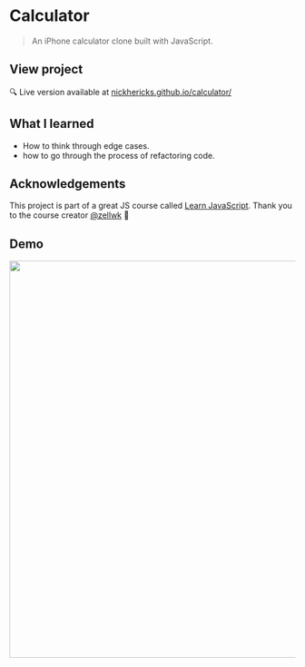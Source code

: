# Calculator
> An iPhone calculator clone built with JavaScript.

## View project
 :mag: Live version available at [nickhericks.github.io/calculator/](https://nickhericks.github.io/calculator/)

## What I learned
- How to think through edge cases.
- how to go through the process of refactoring code.

## Acknowledgements
This project is part of a great JS course called [Learn JavaScript](https://learnjavascript.today/). Thank you to the course creator [@zellwk](https://github.com/zellwk) :raised_hands:

## Demo
<img src="https://github.com/zellwk/jsf/raw/master/images/components/calculator/base/default.png" width="700">
